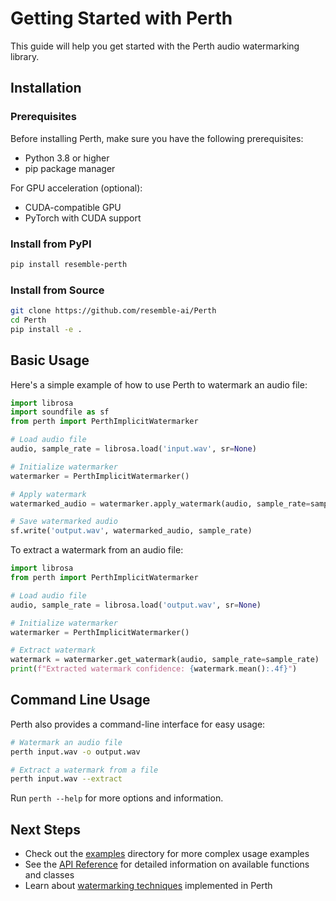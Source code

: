 # Getting Started with Perth

This guide will help you get started with the Perth audio watermarking library.

## Installation

### Prerequisites

Before installing Perth, make sure you have the following prerequisites:

- Python 3.8 or higher
- pip package manager

For GPU acceleration (optional):
- CUDA-compatible GPU
- PyTorch with CUDA support

### Install from PyPI

```bash
pip install resemble-perth
```

### Install from Source

```bash
git clone https://github.com/resemble-ai/Perth
cd Perth
pip install -e .
```

## Basic Usage

Here's a simple example of how to use Perth to watermark an audio file:

```python
import librosa
import soundfile as sf
from perth import PerthImplicitWatermarker

# Load audio file
audio, sample_rate = librosa.load('input.wav', sr=None)

# Initialize watermarker
watermarker = PerthImplicitWatermarker()

# Apply watermark
watermarked_audio = watermarker.apply_watermark(audio, sample_rate=sample_rate)

# Save watermarked audio
sf.write('output.wav', watermarked_audio, sample_rate)
```

To extract a watermark from an audio file:

```python
import librosa
from perth import PerthImplicitWatermarker

# Load audio file
audio, sample_rate = librosa.load('output.wav', sr=None)

# Initialize watermarker
watermarker = PerthImplicitWatermarker()

# Extract watermark
watermark = watermarker.get_watermark(audio, sample_rate=sample_rate)
print(f"Extracted watermark confidence: {watermark.mean():.4f}")
```

## Command Line Usage

Perth also provides a command-line interface for easy usage:

```bash
# Watermark an audio file
perth input.wav -o output.wav

# Extract a watermark from a file
perth input.wav --extract
```

Run `perth --help` for more options and information.

## Next Steps

- Check out the [examples](../examples/) directory for more complex usage examples
- See the [API Reference](./api_reference.md) for detailed information on available functions and classes
- Learn about [watermarking techniques](./watermarking_techniques.md) implemented in Perth
